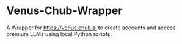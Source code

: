 # Venus-Chub-Wrapper
A Wrapper for https://venus.chub.ai to create accounts and access premium LLMs using local Python scripts.
